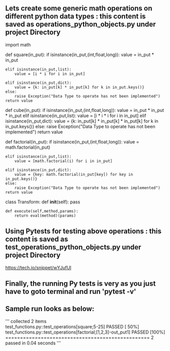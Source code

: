 ## Lets create some generic math operations on different python data types : this content is saved as operations_python_objects.py under project Directory

import math

def square(in_put):
    if isinstance(in_put,(int,float,long)):
        value = in_put * in_put

    elif isinstance(in_put,list):
        value = [i * i for i in in_put]

    elif isinstance(in_put,dict):
        value = {k: in_put[k] * in_put[k] for k in in_put.keys()}
    else:
        raise Exception("Data Type to operate has not been implemented")
    return value


def cube(in_put):
    if isinstance(in_put,(int,float,long)):
        value = in_put * in_put * in_put
    elif isinstance(in_put,list):
        value = [i * i * i for i in in_put]
    elif isinstance(in_put,dict):
        value = {k: in_put[k] * in_put[k] * in_put[k] for k in in_put.keys()}
    else:
        raise Exception("Data Type to operate has not been implemented")
    return value


def factorial(in_put):
    if isinstance(in_put,(int,float,long)):
        value = math.factorial(in_put)

    elif isinstance(in_put,list):
        value = [math.factorial(i) for i in in_put]

    elif isinstance(in_put,dict):
        value = {key: math.factorial(in_put[key]) for key in in_put.keys()}
    else:
        raise Exception("Data Type to operate has not been implemented")
    return value


class Transform:
    def __init__(self):
        pass

    def execute(self,method,params):
        return eval(method)(params)


## Using Pytests for testing above operations : this content is saved as test_operations_python_objects.py under project Directory

https://tech.io/snippet/wYJufUl

## Finally, the running Py tests is very as you just have to goto terminal and run 'pytest -v' 
## Sample run looks as below:
'''
collected 2 items                                                                                                                             
test_functions.py::test_operations[square;5-25] PASSED                                                                                  [ 50%]
test_functions.py::test_operations[factorial;[1,2,3]-out_put1] PASSED                                                                   [100%]
================================================= 2 passed in 0.04 seconds
'''
